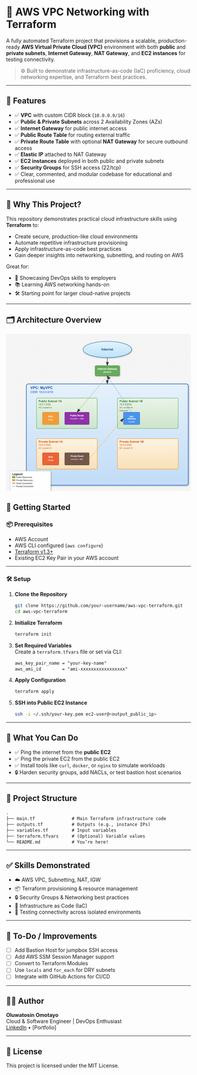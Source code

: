
# 🚀 AWS VPC Networking with Terraform

A fully automated Terraform project that provisions a scalable, production-ready **AWS Virtual Private Cloud (VPC)** environment with both **public** and **private subnets**, **Internet Gateway**, **NAT Gateway**, and **EC2 instances** for testing connectivity.

> ⚙️ Built to demonstrate infrastructure-as-code (IaC) proficiency, cloud networking expertise, and Terraform best practices.

---

## 📌 Features

- ✅ **VPC** with custom CIDR block (`10.0.0.0/16`)
- ✅ **Public & Private Subnets** across 2 Availability Zones (AZs)
- ✅ **Internet Gateway** for public internet access
- ✅ **Public Route Table** for routing external traffic
- ✅ **Private Route Table** with optional **NAT Gateway** for secure outbound access
- ✅ **Elastic IP** attached to NAT Gateway
- ✅ **EC2 instances** deployed in both public and private subnets
- ✅ **Security Groups** for SSH access (22/tcp)
- ✅ Clear, commented, and modular codebase for educational and professional use

---

## 🧠 Why This Project?

This repository demonstrates practical cloud infrastructure skills using **Terraform** to:

- Create secure, production-like cloud environments
- Automate repetitive infrastructure provisioning
- Apply infrastructure-as-code best practices
- Gain deeper insights into networking, subnetting, and routing on AWS

Great for:

- 💼 Showcasing DevOps skills to employers
- 📚 Learning AWS networking hands-on
- 🛠️ Starting point for larger cloud-native projects

---

## 🗂️ Architecture Overview

![alt text](https://github.com/oluwaetosin/aws_with_terraform/blob/master/vpc/architecture.png?raw=true)

## 🚀 Getting Started

### 📦 Prerequisites

- AWS Account
- AWS CLI configured (`aws configure`)
- [Terraform v1.3+](https://developer.hashicorp.com/terraform/downloads)
- Existing EC2 Key Pair in your AWS account

---

### 🛠️ Setup

1. **Clone the Repository**  
   ```bash
   git clone https://github.com/your-username/aws-vpc-terraform.git
   cd aws-vpc-terraform
   ```

2. **Initialize Terraform**  
   ```bash
   terraform init
   ```

3. **Set Required Variables**  
   Create a `terraform.tfvars` file or set via CLI:
   ```hcl
   aws_key_pair_name = "your-key-name"
   aws_ami_id        = "ami-xxxxxxxxxxxxxxxxx"
   ```

4. **Apply Configuration**  
   ```bash
   terraform apply
   ```

5. **SSH into Public EC2 Instance**
   ```bash
   ssh -i ~/.ssh/your-key.pem ec2-user@<output_public_ip>
   ```

---

## 🧪 What You Can Do

- ✅ Ping the internet from the **public EC2**
- ✅ Ping the private EC2 from the public EC2
- ✅ Install tools like `curl`, `docker`, or `nginx` to simulate workloads
- 🔒 Harden security groups, add NACLs, or test bastion host scenarios

---

## 📁 Project Structure

```
.
├── main.tf              # Main Terraform infrastructure code
├── outputs.tf           # Outputs (e.g., instance IPs)
├── variables.tf         # Input variables
├── terraform.tfvars     # (Optional) Variable values
└── README.md            # You’re here!
```

---

## ✅ Skills Demonstrated

- ☁️ AWS VPC, Subnetting, NAT, IGW
- 📦 Terraform provisioning & resource management
- 🔒 Security Groups & Networking best practices
- 🧱 Infrastructure as Code (IaC)
- 🧪 Testing connectivity across isolated environments

---

## 🧰 To-Do / Improvements

- [ ] Add Bastion Host for jumpbox SSH access
- [ ] Add AWS SSM Session Manager support
- [ ] Convert to Terraform Modules
- [ ] Use `locals` and `for_each` for DRY subnets
- [ ] Integrate with GitHub Actions for CI/CD

---

## 👨‍💻 Author

**Oluwatosin Omotayo**  
Cloud & Software Engineer | DevOps Enthusiast  
[LinkedIn](https://www.linkedin.com/in/omotayo-tosin-software-developer/) • [Portfolio]

---

## 📝 License

This project is licensed under the MIT License.
